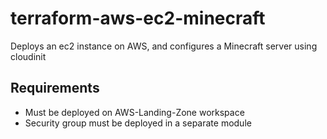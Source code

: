 # terraform-aws-ec2-minecraft
Deploys an ec2 instance on AWS, and configures a Minecraft server using cloudinit

## Requirements
- Must be deployed on AWS-Landing-Zone workspace
- Security group must be deployed in a separate module
